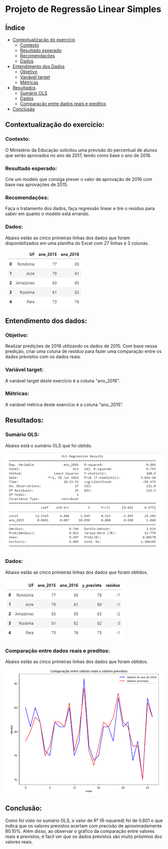 # Projeto de Regressão Linear Simples

## Índice
- [Contextualização do exercício](#contextualização-do-exercício)
    - [Contexto](#contexto)
    - [Resultado esperado](#resultado-esperado)
    - [Recomendações](#recomendações)
    - [Dados](#dados)
- [Entendimento dos Dados](#entendimento-dos-dados)
    - [Objetivo](#objetivo)
    - [Variável target](#variável-target)
    - [Métricas](#métricas)
- [Resultados](#resultados)
    - [Sumário OLS](#sumário-ols)
    - [Dados](#dados)
    - [Comparação entre dados reais e preditos](#comparação-entre-dados-reais-e-preditos)
- [Conclusão](#conclusão)

## Contextualização do exercício:
### Contexto:
O Ministério da Educação solicitou uma previsão do percentual de alunos que serão aprovados no ano de 2017, tendo como base o ano de 2016.
### Resultado esperado:
Crie um modelo que consiga prever o valor de aprovação de 2016 com base nas aprovações de 2015.
### Recomendações:
Faça o tratamento dos dados, faça regressão linear e tire o resíduo para saber em quanto o modelo está errando.  
### Dados:
Abaixo estão as cinco primeiras linhas dos dados que foram disponibilizados em uma planilha do Excel com 27 linhas e 3 colunas.

![5 primeiras linhas ds dados](./Regress%C3%A3o%20Linear/Regress%C3%A3o%20Linear%20Simples/images/Dados_iniciais.png)

## Entendimento dos dados:
### Objetivo:
Realizar predições de 2016 utilizando os dados de 2015. Com base nessa predição, criar uma coluna de resíduo para fazer uma comparação entre os dados previstos com os dados reais.
### Variável target:
A variável target deste exercício é a coluna "ano_2016".
### Métricas:
A variável métrica deste exercício é a coluna "ano_2015".

## Resultados:
### Sumário OLS:
Abaixo está o sumário OLS que foi obtido.

![5 primeiras linhas ds dados](./Regress%C3%A3o%20Linear/Regress%C3%A3o%20Linear%20Simples/images/Sumario_ols.png)


### Dados:
Abaixo estão as cinco primeiras linhas dos dados que foram obtidos.

![5 primeiras linhas ds dados](./Regress%C3%A3o%20Linear/Regress%C3%A3o%20Linear%20Simples/images/Dados_finais.png)

### Comparação entre dados reais e preditos:
Abaixo estão as cinco primeiras linhas dos dados que foram obtidos.

![5 primeiras linhas ds dados](./Regress%C3%A3o%20Linear/Regress%C3%A3o%20Linear%20Simples/images/Comparacao.png)


## Conclusão:

Como foi visto no sumário OLS, o valor de R² (R-squared) foi de 0.801 o que indica que os valores previstos acertam com precisão de aproximadamente 80.10%. Além disso, ao observar o gráfico da comparação entre valores reais e previstos, é facil ver que os dados previstos são muito próximos dos valores reais.
